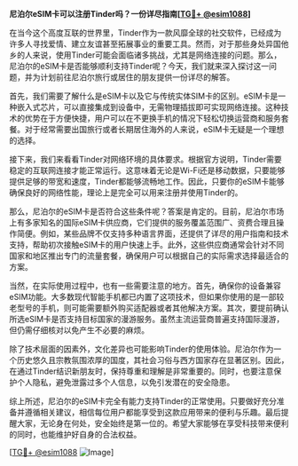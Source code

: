 **尼泊尔eSIM卡可以注册Tinder吗？一份详尽指南[[TG💪+ @esim1088](https://t.me/s/esim1088)]**

在当今这个高度互联的世界里，Tinder作为一款风靡全球的社交软件，已经成为许多人寻找爱情、建立友谊甚至拓展事业的重要工具。然而，对于那些身处异国他乡的人来说，使用Tinder可能会面临诸多挑战，尤其是网络连接的问题。那么，尼泊尔的eSIM卡是否能够顺利支持Tinder呢？今天，我们就来深入探讨这一问题，并为计划前往尼泊尔旅行或居住的朋友提供一份详尽的解答。

首先，我们需要了解什么是eSIM卡以及它与传统实体SIM卡的区别。eSIM卡是一种嵌入式芯片，可以直接集成到设备中，无需物理插拔即可实现网络连接。这种技术的优势在于方便快捷，用户可以在不更换手机的情况下轻松切换运营商和服务套餐。对于经常需要出国旅行或者长期居住海外的人来说，eSIM卡无疑是一个理想的选择。

接下来，我们来看看Tinder对网络环境的具体要求。根据官方说明，Tinder需要稳定的互联网连接才能正常运行。这意味着无论是Wi-Fi还是移动数据，只要能够提供足够的带宽和速度，Tinder都能够流畅地工作。因此，只要你的eSIM卡能够确保良好的网络性能，理论上是完全可以用来注册并使用Tinder的。

那么，尼泊尔的eSIM卡是否符合这些条件呢？答案是肯定的。目前，尼泊尔市场上有多家知名的国际eSIM卡供应商，它们提供的服务覆盖范围广、资费合理且操作简便。例如，某些品牌不仅支持多种语言界面，还提供了详尽的用户指南和技术支持，帮助初次接触eSIM卡的用户快速上手。此外，这些供应商通常会针对不同国家和地区推出专门的流量套餐，确保用户可以根据自己的实际需求选择最适合的方案。

当然，在实际使用过程中，也有一些需要注意的地方。首先，确保你的设备兼容eSIM功能。大多数现代智能手机都已内置了这项技术，但如果你使用的是一部较老型号的手机，则可能需要额外购买适配器或者其他解决方案。其次，要提前确认所选eSIM卡是否支持目标国家的漫游服务。虽然主流运营商普遍支持国际漫游，但仍需仔细核对以免产生不必要的麻烦。

除了技术层面的因素外，文化差异也可能影响Tinder的使用体验。尼泊尔作为一个历史悠久且宗教氛围浓厚的国度，其社会习俗与西方国家存在显著区别。因此，在通过Tinder结识新朋友时，保持尊重和理解是非常重要的。同时，也要注意保护个人隐私，避免泄露过多个人信息，以免引发潜在的安全隐患。

综上所述，尼泊尔的eSIM卡完全有能力支持Tinder的正常使用。只要做好充分准备并遵循相关建议，相信每位用户都能享受到这款应用带来的便利与乐趣。最后提醒大家，无论身在何处，安全始终是第一位的。希望大家能够在享受科技带来便利的同时，也能维护好自身的合法权益。

[[TG💪+ @esim1088](https://t.me/s/esim1088) ![Image](https://i.postimg.cc/4NQfJmqS/Snipaste-2025-05-13-00-14-12.png)]